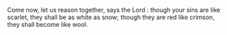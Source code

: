 Come now, let us reason together, says the Lord : though your sins are like scarlet, they shall be as white as snow; though they are red like crimson, they shall become like wool.
